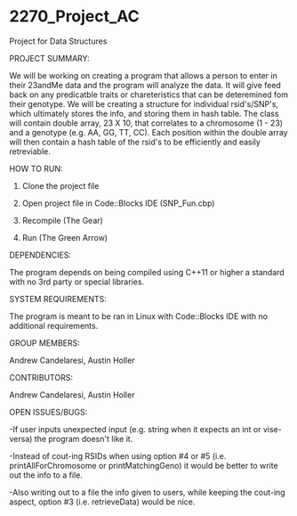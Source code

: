 # 2270_Project_AC
Project for Data Structures

PROJECT SUMMARY:

We will be working on creating a program that allows a person to enter in their 23andMe data and the program will analyze the data.  It will give feed back on any predicatble traits or chareteristics that can be deteremined fom their genotype. We will be creating a structure for individual rsid's/SNP's, which ultimately stores the info, and storing them in hash table.  The class will contain double array, 23 X 10, that correlates to a chromosome (1 - 23) and a genotype (e.g. AA, GG, TT, CC). Each position within the double array will then contain a hash table of the rsid's to be efficiently and easily retreviable.

HOW TO RUN:

1) Clone the project file

2) Open project file in Code::Blocks IDE (SNP_Fun.cbp)

3) Recompile (The Gear)

4) Run (The Green Arrow)

DEPENDENCIES:

The program depends on being compiled using C++11 or higher a standard with no 3rd party or special libraries.

SYSTEM REQUIREMENTS:

The program is meant to be ran in Linux with Code::Blocks IDE with no additional requirements.

GROUP MEMBERS:

Andrew Candelaresi, Austin Holler

CONTRIBUTORS:

Andrew Candelaresi, Austin Holler

OPEN ISSUES/BUGS:

-If user inputs unexpected input (e.g. string when it expects an int or vise-versa) the program doesn't like it.

-Instead of cout-ing RSIDs when using option #4 or #5 (i.e. printAllForChromosome or printMatchingGeno) it would be better to write out the info to a file.

-Also writing out to a file the info given to users, while keeping the cout-ing aspect, option #3 (i.e. retrieveData) would be nice.
